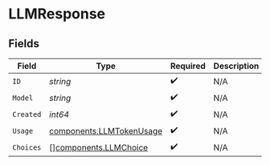 # LLMResponse


## Fields

| Field                                                                | Type                                                                 | Required                                                             | Description                                                          |
| -------------------------------------------------------------------- | -------------------------------------------------------------------- | -------------------------------------------------------------------- | -------------------------------------------------------------------- |
| `ID`                                                                 | *string*                                                             | :heavy_check_mark:                                                   | N/A                                                                  |
| `Model`                                                              | *string*                                                             | :heavy_check_mark:                                                   | N/A                                                                  |
| `Created`                                                            | *int64*                                                              | :heavy_check_mark:                                                   | N/A                                                                  |
| `Usage`                                                              | [components.LLMTokenUsage](../../models/components/llmtokenusage.md) | :heavy_check_mark:                                                   | N/A                                                                  |
| `Choices`                                                            | [][components.LLMChoice](../../models/components/llmchoice.md)       | :heavy_check_mark:                                                   | N/A                                                                  |